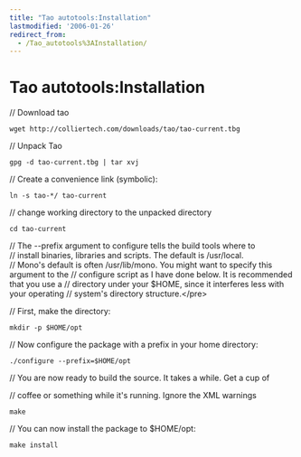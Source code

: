 ```yaml
---
title: "Tao autotools:Installation"
lastmodified: '2006-01-26'
redirect_from:
  - /Tao_autotools%3AInstallation/
---
```


Tao autotools:Installation
==========================

// Download tao

    wget http://colliertech.com/downloads/tao/tao-current.tbg

// Unpack Tao

    gpg -d tao-current.tbg | tar xvj

// Create a convenience link (symbolic):

    ln -s tao-*/ tao-current

// change working directory to the unpacked directory

    cd tao-current

// The --prefix argument to configure tells the build tools where to<br/>
 // install binaries, libraries and scripts. The default is /usr/local.<br/>
 // Mono's default is often /usr/lib/mono. You might want to specify this<br/>
 argument to the // configure script as I have done below. It is recommended that you use a // directory under your \$HOME, since it interferes less with your operating // system's directory structure.\</pre\>

// First, make the directory:

    mkdir -p $HOME/opt

// Now configure the package with a prefix in your home directory:

    ./configure --prefix=$HOME/opt

// You are now ready to build the source. It takes a while. Get a cup of

// coffee or something while it's running. Ignore the XML warnings

    make

// You can now install the package to \$HOME/opt:

    make install
